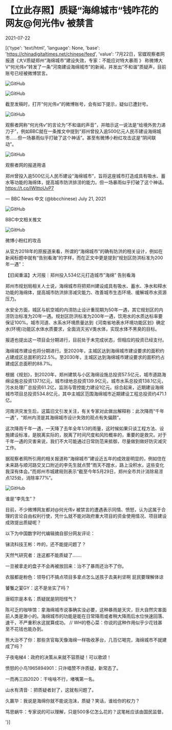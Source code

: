 # 【立此存照】质疑“海绵城市“钱咋花的 网友@何光伟v 被禁言

2021-07-22

[{'type': 'text/html', 'language': None, 'base': 'https://chinadigitaltimes.net/chinese/feed', 'value': '7月22日，官媒观察者网报道《大V质疑郑州“海绵城市”建设失效，专家：不能应对特大暴雨 》 称微博大V“何光伟v”转发了一条“河南建设海绵城市”的新闻，并发出“不和谐”质疑声，目前账号已经被微博禁言。

![GitHub](https://chinadigitaltimes.net/chinese/files/2021/07/image-1626940268154.png)

![GitHub](https://chinadigitaltimes.net/chinese/files/2021/07/image-1626940281897.png)

截至发稿时，打开“何光伟v”的微博账号，会有如下提示，疑似已遭封号。

![GitHub](https://chinadigitaltimes.net/chinese/files/2021/07/image-1626940453171.png)

观察者网称“何光伟v”的言论为“不和谐的声音”，并暗示这一说法是“给境外势力递刀子”，例如BBC就在一条推文中提到“郑州曾投入逾500亿元人民币建设海绵城市&#8230;&#8230;但一场暴雨似乎打破了这个神话”。甚至有微博小粉红攻击这是“阴间联动”。

![GitHub](https://chinadigitaltimes.net/chinese/files/2021/07/image-1626940926721.png)  

 观察者网的报道用语 





郑州曾投入逾500亿元人民币建设“海绵城市”，旨将这座城市打造成具有吸水、蓄水等功能的海绵体，提高城市防洪排涝的能力。但一场暴雨似乎打破了这个神话。https://t.co/lWIttoUvP7

&mdash; BBC News 中文 (@bbcchinese) July 21, 2021



![GitHub](https://chinadigitaltimes.net/chinese/files/2021/07/image-1626940697593.png)  

BBC中文相关推文  



![GitHub](https://chinadigitaltimes.net/chinese/files/2021/07/image-1626940334876.png)  

 微博小粉红的攻击 



从官方2018年的原报道来看，所谓的“海绵城市”的确有防洪的相关设计，例如在新闻标题中就有“告别看海”的字样，而在正文中更是提到“规划区防洪标准为200年一遇”：



【旧闻重温】大河报｜郑州投入534亿元打造城市”海绵” 告别看海





郑州市规划局相关人士说，海绵城市将把郑州建设成具有吸水、蓄水、净水和释水功能的海绵体，提高城市防洪排涝减灾能力、改善城市生态环境、缓解城市水资源压力。

水安全方面，城区与航空城的内涝防止设计重现期为50年一遇，其它规划区的内涝防治标准为20年一遇。规划区防洪标准为200年一遇，饮用水的水质达标率要保证100%。城市河道、水系水环境质量达到《河南省地表水环境功能区划》确定水(环境)功能区水体水质要求，全面消灭劣V类水体，实现水体不黑臭的目标。



报道也提出这一项目会分期进行，目前处于未完成状态，但相应的投资已经支付。



海绵城市建设也将分期进行。至2020年，主城区达到海绵城市建设要求的面积约占建成区总面积的22.5%。至2030年，主城区达到海绵城市建设要求的面积约占建成区总面积的88.7%。

根据《规划》，到2020年，郑州建筑与小区海绵设施总投资57.5亿元，城市道路海绵设施总投资137.1亿元，城市绿地总投资139.9亿元，城市水系总投资138.1亿元，污水处理厂总投资61.2亿，监测与管控能力建设1亿元。综合起来，近期建设海绵城市项目总投资534.8亿元，其中主城区范围海绵城市近期建设工程总投资约471.1亿。



河南洪灾发生后，这篇旧文引发关注，有关专家对此做出解释称：此次降雨“千年一遇”，“郑州内涝是其海绵城市设计失效的观点有失偏颇”。



这次降雨千年一遇，一天降了去年全年1/3的雨量，这时候如果只谈工程方法、设施建设标准，是脱离实际的，脱离了时间尺度和风险概率的，重要的是救灾。对于千年一遇的灾害来说，我们不大可能通过日常防范来抵御，尽量做到做好防灾减灾工作。



据观察者网所引用的相关报道称“海绵城市”建设近五年的成效是明显的，例如住在未来路与顺河路交叉口附近的李先生就点赞“雨天不蹚水，路上没积水，这些变化我深有体会。”而郑州市城建局则表示“截至今年5月29日，郑州全市共计消除易涝点125处，消除率77%”。

![GitHub](https://chinadigitaltimes.net/chinese/files/2021/07/image-1626943011187.png)     

 谁是“李先生”？ 



目前，不少微博网友都对@何光伟v 被禁言的遭遇表示同情、愤怒，认为这属于合理的言论自由权利行使，凭什么就不能对政府重大项目的资金使用情况、项目建设成效提出质疑呢？

以下为中国数字时代编辑摘自部分网友评论：



锑流科技王彬：咋的，还不能提问题了？

天然气研究者：连这都不能质疑了&#8230;&#8230;.

一旦被拿走的盘子不会再被放回来：治不了暴雨还治不了你。

衣服都是粉色：领导们不搞点项目多拿点怎么送孩子去美利坚啊 屁民要理解体谅

饕餮之宴GY：这不是坐实了吗？

唐昭宗是本名：质疑就是阴阳怪气？

陈可乏的咖啡馆：拿海绵城市说事确实没必要，这种暴雨是天灾，巨大自然灾害面前人类是渺小的。海绵城市的功能是能在日常降雨或者稍大降雨后水位快速回落、速干，不严重积水这就算成功。  //  WH的卷心菜：你说的这种作用似乎少花钱甚至不花钱也能办到。

熊大治不了你：那些贪官每天像海绵一样吸收茅台，几百亿喝完，海绵城市不就建成了吗？

子夜电梯4：政府的决策从来就不容质疑！可以歌颂！

愤怒的小鸟1965894901：只许唱赞不许质疑，新常态了。

一而再三四2020：干啥啥不行，堵嘴第一名。

山水有清音·：把质疑者封了，这就有问题了。

久赢华：我说是海绵你就不能说泡沫，质疑？笑话，谁给你的权力？

笃思蜗牛：专家说的可以理解，只是500多亿怎么花的？这笔帐应该由国民监督。

'}]